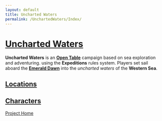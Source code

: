 ```yaml
---
layout: default
title: Uncharted Waters
permalink: /UnchartedWaters/Index/
---
```

# [Uncharted Waters](#uncharted-waters)
**Uncharted Waters** is an **[Open Table]({{site.baseurl}}/UnchartedWaters/Rules/OpenTable/)** campaign based on sea exploration and adventuring. using the **Expeditions** rules system. Players set sail aboard the **[Emerald Dawn]({{site.baseurl}}/UnchartedWaters/Locations/TheEmeraldDawn/#the-emerald-dawn)** into the _uncharted waters_ of the **Western Sea**.
## **[Locations]({{site.baseurl}}/UnchartedWaters/Locations/#locations)**
## **[Characters]({{site.baseurl}}/UnchartedWaters/Characters/#characters)**

[Project Home]({{site.baseurl}})